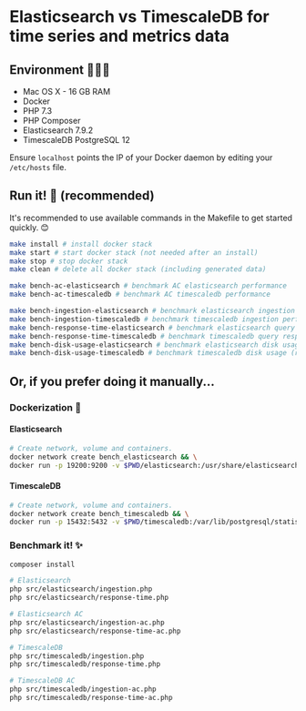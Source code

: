 # Elasticsearch vs TimescaleDB for time series and metrics data

## Environment 👨🏻‍💻

- Mac OS X - 16 GB RAM
- Docker
- PHP 7.3
- PHP Composer
- Elasticsearch 7.9.2
- TimescaleDB PostgreSQL 12

Ensure `localhost` points the IP of your Docker daemon by editing your `/etc/hosts` file.

## Run it! 🏃 (recommended)

It's recommended to use available commands in the Makefile to get started quickly. :blush:

```bash
make install # install docker stack
make start # start docker stack (not needed after an install)
make stop # stop docker stack
make clean # delete all docker stack (including generated data)

make bench-ac-elasticsearch # benchmark AC elasticsearch performance
make bench-ac-timescaledb # benchmark AC timescaledb performance

make bench-ingestion-elasticsearch # benchmark elasticsearch ingestion performance
make bench-ingestion-timescaledb # benchmark timescaledb ingestion performance
make bench-response-time-elasticsearch # benchmark elasticsearch query response time
make bench-response-time-timescaledb # benchmark timescaledb query response time
make bench-disk-usage-elasticsearch # benchmark elasticsearch disk usage (run ingestion command first)
make bench-disk-usage-timescaledb # benchmark timescaledb disk usage (run ingestion command first)
```

## Or, if you prefer doing it manually...

### Dockerization 🐳

#### Elasticsearch

```bash
# Create network, volume and containers.
docker network create bench_elasticsearch && \
docker run -p 19200:9200 -v $PWD/elasticsearch:/usr/share/elasticsearch/data --name bench_elasticsearch -d -e "discovery.type=single-node" -e "network.bind_host=0.0.0.0" -e "http.cors.enabled=true" -e "http.cors.allow-origin=*" --net bench_elasticsearch elasticsearch:7.9.2
```

#### TimescaleDB

```bash
# Create network, volume and containers.
docker network create bench_timescaledb && \
docker run -p 15432:5432 -v $PWD/timescaledb:/var/lib/postgresql/statistic --name bench_timescaledb -d -e POSTGRES_PASSWORD=password --net=bench_timescaledb timescale/timescaledb:latest-pg12
```

### Benchmark it! ✨

```bash
composer install

# Elasticsearch
php src/elasticsearch/ingestion.php
php src/elasticsearch/response-time.php

# Elasticsearch AC
php src/elasticsearch/ingestion-ac.php
php src/elasticsearch/response-time-ac.php

# TimescaleDB
php src/timescaledb/ingestion.php
php src/timescaledb/response-time.php

# TimescaleDB AC
php src/timescaledb/ingestion-ac.php
php src/timescaledb/response-time-ac.php
```
